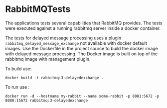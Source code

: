 # RabbitMQTests
The applications tests several capabilities that RabbitMQ provides. The tests were executed against a running rabbitmq server inside a docker
container.

The tests for delayed message processing uses a plugin `rabbitmq_delayed_message_exchange` not available with docker default images. Use 
the Dockerfile in the project source to build the docker image with delayed message processing. The Docker image is built on top of the 
rabbitmq image with management plugin.

To build use:

`docker build -t rabbitmq:3-delayedexchange .`

To run use :

`docker run -d --hostname my-rabbit --name some-rabbit -p 8081:5672 -p 8080:15672 rabbitmq:3-delayedexchange`

